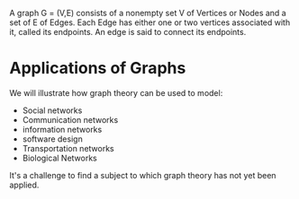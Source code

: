 


A graph G = (V,E) consists of a nonempty set V of Vertices or Nodes and a set of E of Edges. Each Edge has either one or two vertices associated with it, called its endpoints. An edge is said to connect its endpoints.
# Applications  of Graphs
We will illustrate how graph theory can be used to model:
- Social networks
- Communication networks
- information networks
- software design
- Transportation networks
- Biological Networks

It's a challenge to find a subject to which graph theory has not yet been applied.
